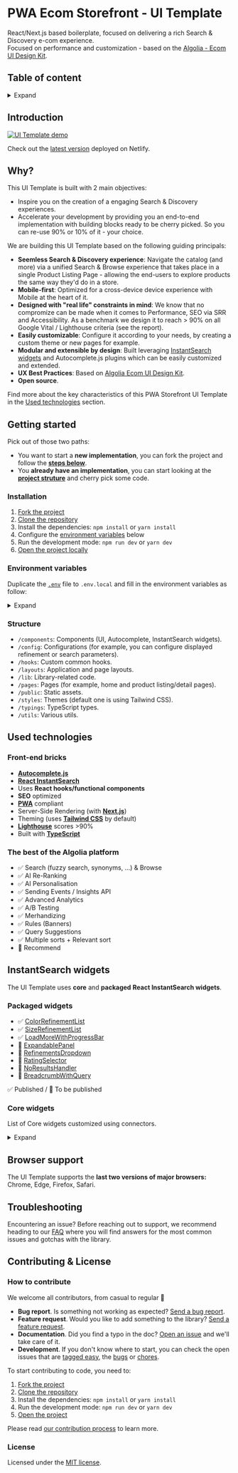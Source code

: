 # PWA Ecom Storefront - UI Template

React/Next.js based boilerplate, focused on delivering a rich Search & Discovery e-com experience.  
Focused on performance and customization - based on the [Algolia - Ecom UI Design Kit](https://www.algolia.com/doc/guides/solutions/ecommerce/ui-kits/).

## Table of content

<details>
  <summary>Expand</summary>

  - [Introduction](#introduction)
  - [Why](#why)
  - [Getting started](#getting-started)
    - [Installation](#installation)
    - [Environment variables](#environment-variables)
    - [Structure](#structure)
  - [Used technologies](#used-technologies)
    - [Front-end bricks](#front-end-bricks)
    - [The best of the Algolia platform](#the-best-of-the-algolia-platform)
  - [InstantSearch widgets](#instantsearch-widgets)
    - [Packaged widgets](#packaged-widgets)
    - [Core widgets](#core-widgets)
  - [Browser support](#browser-support)
  - [Troubleshooting](#troubleshooting)
  - [Contributing & License](#contributing--license)
    - [How to contribute](#how-to-contribute)
    - [License](#license)
</details>

## Introduction

[![UI Template demo](https://i.ibb.co/YkWsYjW/ezgif-6-fbf5988705da.gif)](https://algolia-pwa-ui-template-preview.netlify.app/)

Check out the [latest version](https://algolia-pwa-ui-template-preview.netlify.app/) deployed on Netlify.

## Why?

This UI Template is built with 2 main objectives:
- Inspire you on the creation of a engaging Search & Discovery experiences.
- Accelerate your development by providing you an end-to-end implementation with building blocks ready to be cherry picked. So you can re-use 90% or 10% of it - your choice.

We are building this UI Template based on the following guiding principals:
- **Seemless Search & Discovery experience**: Navigate the catalog (and more) via a unified Search & Browse experience that takes place in a single Product Listing Page - allowing the end-users to explore products the same way they'd do in a store.
- **Mobile-first**: Optimized for a cross-device device experience with Mobile at the heart of it. 
- **Designed with "real life" constraints in mind**: We know that no compromize can be made when it comes to Performance, SEO via SRR and Accessibility. As a benchmark we design it to reach > 90% on all Google Vital / Lighthouse criteria (see the report).
- **Easily customizable**: Configure it according to your needs, by creating a custom theme or new pages for example.
- **Modular and extensible by design**: Built leveraging [InstantSearch widgets](#instantSearch-widgets) and Autocomplete.js plugins which can be easily customized and extended.
- **UX Best Practices**: Based on [Algolia Ecom UI Design Kit](https://www.algolia.com/doc/guides/solutions/ecommerce/ui-kits/).
- **Open source**.

Find more about the key characteristics of this PWA Storefront UI Template in the [Used technologies](#used-technologies) section.

## Getting started

Pick out of those two paths:

- You want to start a **new implementation**, you can fork the project and follow the [**steps below**](#installation).
- You **already have an implementation**, you can start looking at the [**project struture**](#structure) and cherry pick some code.

### Installation

1. [Fork the project](https://help.github.com/articles/fork-a-repo/)
1. [Clone the repository](https://help.github.com/articles/cloning-a-repository/)
1. Install the dependencies: `npm install` or `yarn install`
1. Configure the [environment variables](#configuration) below
1. Run the development mode: `npm run dev` or `yarn dev`
1. [Open the project locally](http://localhost:3000)

### Environment variables

Duplicate the [`.env`](./.env) file to `.env.local` and fill in the environment variables as follow:

<details>
  <summary>Expand</summary><br>

  | Name | Value |
  | -- | -- |
  | **NEXT_PUBLIC_INSTANTSEARCH_APP_ID** | InstantSearch Application ID |
  | **NEXT_PUBLIC_INSTANTSEARCH_SEARCH_API_KEY** | InstantSearch Search API Key |
  | **NEXT_PUBLIC_INSTANTSEARCH_INDEX_NAME** | InstantSearch Index name |
  | **NEXT_PUBLIC_INSTANTSEARCH_QUERY_SUGGESTIONS_INDEX_NAME** | InstantSearch Query Suggestions index name |
</details>

### Structure

- `/components`: Components (UI, Autocomplete, InstantSearch widgets).
- `/config`: Configurations (for example, you can configure displayed refinement or search parameters).
- `/hooks`: Custom common hooks.
- `/layouts`: Application and page layouts.
- `/lib`: Library-related code.
- `/pages`: Pages (for example, home and product listing/detail pages).
- `/public`: Static assets.
- `/styles`: Themes (default one is using Tailwind CSS).
- `/typings`: TypeScript types.
- `/utils`: Various utils.

## Used technologies

### Front-end bricks

- [**Autocomplete.js**](https://www.algolia.com/doc/ui-libraries/autocomplete/introduction/what-is-autocomplete/)
- [**React InstantSearch**](https://www.algolia.com/doc/guides/building-search-ui/what-is-instantsearch/react/)
- Uses **React hooks/functional components**
- **SEO** optimized
- [**PWA**](https://web.dev/progressive-web-apps/) compliant
- Server-Side Rendering (with [**Next.js**](https://nextjs.org/))
- Theming (uses [**Tailwind CSS**](https://tailwindcss.com/) by default)
- [**Lighthouse**](https://developers.google.com/web/tools/lighthouse) scores >90%
- Built with [**TypeScript**](https://www.typescriptlang.org/)

### The best of the Algolia platform

- ✅ Search (fuzzy search, synonyms, ...) & Browse 
- ✅ AI Re-Ranking
- ✅ AI Personalisation
- ✅ Sending Events / Insights API
- ✅ Advanced Analytics
- ✅ A/B Testing
- ✅ Merhandizing
- ✅ Rules (Banners)
- ✅ Query Suggestions
- ✅ Multiple sorts + Relevant sort
- 🔄 Recommend

## InstantSearch widgets

The UI Template uses **core** and **packaged** **React InstantSearch widgets**.

### Packaged widgets

- ✅ [ColorRefinementList](https://github.com/algolia/react-instantsearch-widget-color-refinement-list)
- ✅ [SizeRefinementList](https://github.com/algolia/react-instantsearch-widget-size-refinement-list)
- ✅ [LoadMoreWithProgressBar](https://github.com/algolia/react-instantsearch-widget-loadmore-with-progressbar)
- 🔄 [ExpandablePanel](./components/%40instantsearch/widgets/expandable-panel/expandable-panel.tsx)
- 🔄 [RefinementsDropdown](./components/%40instantsearch/widgets/refinements-dropdown/refinements-dropdown.tsx)
- 🔄 [RatingSelector](./components/%40instantsearch/widgets/rating-selector/rating-selector.tsx)
- 🔄 [NoResultsHandler](./components/%40instantsearch/widgets/no-results-handler/no-results-handler.tsx)
- 🔄 [BreadcrumbWithQuery](./components/%40instantsearch/widgets/breadcrumb/breadcrumb.tsx)

✅ Published / 🔄 To be published

### Core widgets

List of Core widgets customized using connectors.

<details>
  <summary>Expand</summary>
  
  #### Basics
  - InstantSearch
  - Index
  - Configure
  - SearchBox (virtual)

  #### Results
  - Hits/InfiniteHits
  - Highlight/Snippet

  #### Refinements
  - RefinementList
  - DynamicWidgets
  - HierarchicalMenu
  - CurrentRefinements
  - RangeInput
  - RatingMenu
  - ClearRefinements

  #### Metadata
  - Breadcrumb
  - Stats
  - StateResults

  #### Sorting
  - SortBy
  - RelevantSort
</details>

## Browser support

The UI Template supports the **last two versions of major browsers:** Chrome, Edge, Firefox, Safari.

## Troubleshooting

Encountering an issue? Before reaching out to support, we recommend heading to our [FAQ](https://www.algolia.com/doc/guides/building-search-ui/troubleshooting/faq/react/) where you will find answers for the most common issues and gotchas with the library.

## Contributing & License

### How to contribute

We welcome all contributors, from casual to regular 💙

- **Bug report**. Is something not working as expected? [Send a bug report](https://github.com/algolia/pwa-storefront-ui-template/issues/new?template=Bug_report.md).
- **Feature request**. Would you like to add something to the library? [Send a feature request](https://github.com/algolia/pwa-storefront-ui-template/issues/new?template=Feature_request.md).
- **Documentation**. Did you find a typo in the doc? [Open an issue](https://github.com/algolia/pwa-storefront-ui-template/issues/new) and we'll take care of it.
- **Development**. If you don't know where to start, you can check the open issues that are [tagged easy](https://github.com/algolia/pwa-storefront-ui-template/issues?q=is%3Aopen+is%3Aissue+label%3A%22Difficulty%3A++++++%E2%9D%84%EF%B8%8F+easy%22), the [bugs](https://github.com/algolia/pwa-storefront-ui-template/issues?q=is%3Aissue+is%3Aopen+label%3A%22%E2%9D%A4+Bug%22) or [chores](https://github.com/algolia/pwa-storefront-ui-template/issues?q=is%3Aissue+is%3Aopen+label%3A%22%E2%9C%A8+Chore%22).

To start contributing to code, you need to:

1. [Fork the project](https://help.github.com/articles/fork-a-repo/)
1. [Clone the repository](https://help.github.com/articles/cloning-a-repository/)
1. Install the dependencies: `npm install` or `yarn install`
1. Run the development mode: `npm run dev` or `yarn dev`
1. [Open the project](http://localhost:3000)

Please read [our contribution process](CONTRIBUTING.md) to learn more.

### License

Licensed under the [MIT license](LICENSE).
